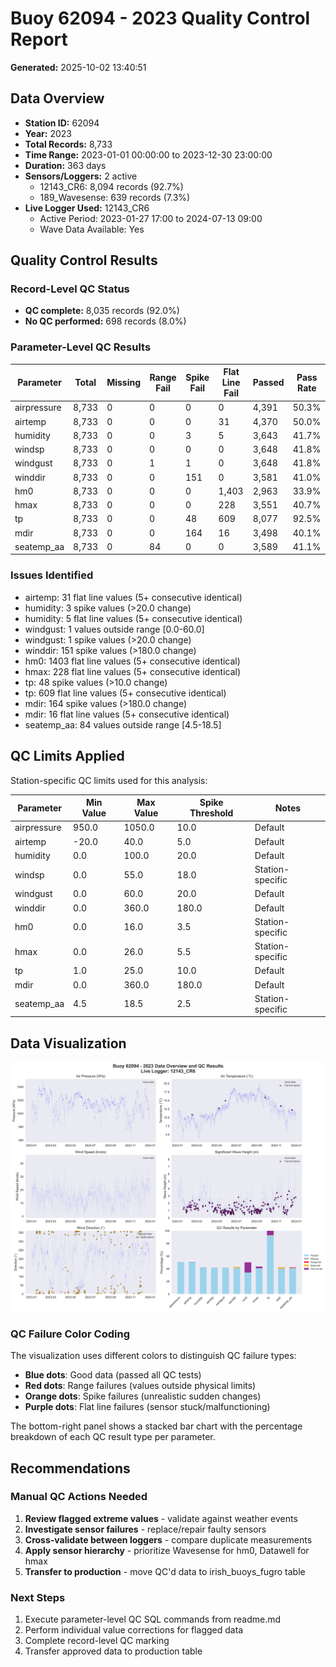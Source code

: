 # Buoy 62094 - 2023 Quality Control Report

**Generated:** 2025-10-02 13:40:51

## Data Overview

- **Station ID:** 62094
- **Year:** 2023
- **Total Records:** 8,733
- **Time Range:** 2023-01-01 00:00:00 to 2023-12-30 23:00:00
- **Duration:** 363 days
- **Sensors/Loggers:** 2 active
  - 12143_CR6: 8,094 records (92.7%)
  - 189_Wavesense: 639 records (7.3%)
- **Live Logger Used:** 12143_CR6
  - Active Period: 2023-01-27 17:00 to 2024-07-13 09:00
  - Wave Data Available: Yes

## Quality Control Results

### Record-Level QC Status

- **QC complete:** 8,035 records (92.0%)
- **No QC performed:** 698 records (8.0%)

### Parameter-Level QC Results

| Parameter | Total | Missing | Range Fail | Spike Fail | Flat Line Fail | Passed | Pass Rate |
|-----------|--------|---------|------------|------------|----------------|--------|-----------|
| airpressure | 8,733 | 0 | 0 | 0 | 0 | 4,391 | 50.3% |
| airtemp | 8,733 | 0 | 0 | 0 | 31 | 4,370 | 50.0% |
| humidity | 8,733 | 0 | 0 | 3 | 5 | 3,643 | 41.7% |
| windsp | 8,733 | 0 | 0 | 0 | 0 | 3,648 | 41.8% |
| windgust | 8,733 | 0 | 1 | 1 | 0 | 3,648 | 41.8% |
| winddir | 8,733 | 0 | 0 | 151 | 0 | 3,581 | 41.0% |
| hm0 | 8,733 | 0 | 0 | 0 | 1,403 | 2,963 | 33.9% |
| hmax | 8,733 | 0 | 0 | 0 | 228 | 3,551 | 40.7% |
| tp | 8,733 | 0 | 0 | 48 | 609 | 8,077 | 92.5% |
| mdir | 8,733 | 0 | 0 | 164 | 16 | 3,498 | 40.1% |
| seatemp_aa | 8,733 | 0 | 84 | 0 | 0 | 3,589 | 41.1% |

### Issues Identified

- airtemp: 31 flat line values (5+ consecutive identical)
- humidity: 3 spike values (>20.0 change)
- humidity: 5 flat line values (5+ consecutive identical)
- windgust: 1 values outside range [0.0-60.0]
- windgust: 1 spike values (>20.0 change)
- winddir: 151 spike values (>180.0 change)
- hm0: 1403 flat line values (5+ consecutive identical)
- hmax: 228 flat line values (5+ consecutive identical)
- tp: 48 spike values (>10.0 change)
- tp: 609 flat line values (5+ consecutive identical)
- mdir: 164 spike values (>180.0 change)
- mdir: 16 flat line values (5+ consecutive identical)
- seatemp_aa: 84 values outside range [4.5-18.5]

## QC Limits Applied

Station-specific QC limits used for this analysis:

| Parameter | Min Value | Max Value | Spike Threshold | Notes |
|-----------|-----------|-----------|-----------------|-------|
| airpressure | 950.0 | 1050.0 | 10.0 | Default |
| airtemp | -20.0 | 40.0 | 5.0 | Default |
| humidity | 0.0 | 100.0 | 20.0 | Default |
| windsp | 0.0 | 55.0 | 18.0 | Station-specific |
| windgust | 0.0 | 60.0 | 20.0 | Default |
| winddir | 0.0 | 360.0 | 180.0 | Default |
| hm0 | 0.0 | 16.0 | 3.5 | Station-specific |
| hmax | 0.0 | 26.0 | 5.5 | Station-specific |
| tp | 1.0 | 25.0 | 10.0 | Default |
| mdir | 0.0 | 360.0 | 180.0 | Default |
| seatemp_aa | 4.5 | 18.5 | 2.5 | Station-specific |

## Data Visualization

![QC Overview](buoy_62094_2023_qc_overview.png)

### QC Failure Color Coding

The visualization uses different colors to distinguish QC failure types:

- **Blue dots**: Good data (passed all QC tests)
- **Red dots**: Range failures (values outside physical limits)
- **Orange dots**: Spike failures (unrealistic sudden changes)
- **Purple dots**: Flat line failures (sensor stuck/malfunctioning)

The bottom-right panel shows a stacked bar chart with the percentage breakdown of each QC result type per parameter.

## Recommendations

### Manual QC Actions Needed

1. **Review flagged extreme values** - validate against weather events
2. **Investigate sensor failures** - replace/repair faulty sensors
3. **Cross-validate between loggers** - compare duplicate measurements
4. **Apply sensor hierarchy** - prioritize Wavesense for hm0, Datawell for hmax
5. **Transfer to production** - move QC'd data to irish_buoys_fugro table

### Next Steps

1. Execute parameter-level QC SQL commands from readme.md
2. Perform individual value corrections for flagged data
3. Complete record-level QC marking
4. Transfer approved data to production table
